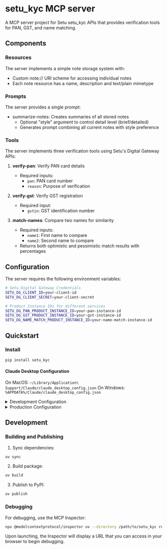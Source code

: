 # setu_kyc MCP server

A MCP server project for Setu setu_kyc APIs that provides verification tools for PAN, GST, and name matching.

## Components

### Resources

The server implements a simple note storage system with:
- Custom note:// URI scheme for accessing individual notes
- Each note resource has a name, description and text/plain mimetype

### Prompts

The server provides a single prompt:
- summarize-notes: Creates summaries of all stored notes
  - Optional "style" argument to control detail level (brief/detailed)
  - Generates prompt combining all current notes with style preference

### Tools

The server implements three verification tools using Setu's Digital Gateway APIs:

1. **verify-pan**: Verify PAN card details
   - Required inputs: 
     - `pan`: PAN card number
     - `reason`: Purpose of verification

2. **verify-gst**: Verify GST registration
   - Required input:
     - `gstin`: GST identification number

3. **match-names**: Compare two names for similarity
   - Required inputs:
     - `name1`: First name to compare
     - `name2`: Second name to compare
   - Returns both optimistic and pessimistic match results with percentages

## Configuration

The server requires the following environment variables:

```bash
# Setu Digital Gateway Credentials
SETU_DG_CLIENT_ID=your-client-id
SETU_DG_CLIENT_SECRET=your-client-secret

# Product Instance IDs for different services
SETU_DG_PAN_PRODUCT_INSTANCE_ID=your-pan-instance-id
SETU_DG_GST_PRODUCT_INSTANCE_ID=your-gst-instance-id
SETU_DG_NAME_MATCH_PRODUCT_INSTANCE_ID=your-name-match-instance-id
```

## Quickstart

### Install

```bash
pip install setu_kyc
```

#### Claude Desktop Configuration

On MacOS: `~/Library/Application\ Support/Claude/claude_desktop_config.json`
On Windows: `%APPDATA%/Claude/claude_desktop_config.json`

<details>
  <summary>Development Configuration</summary>
  
  ```json
  "mcpServers": {
    "setu_kyc": {
      "command": "uv",
      "args": [
        "--directory",
        "/path/to/setu_kyc",
        "run",
        "setu_kyc"
      ],
      "env": {
        "SETU_DG_CLIENT_ID": "your-client-id",
        "SETU_DG_CLIENT_SECRET": "your-client-secret",
        "SETU_DG_PAN_PRODUCT_INSTANCE_ID": "your-pan-instance-id",
        "SETU_DG_GST_PRODUCT_INSTANCE_ID": "your-gst-instance-id",
        "SETU_DG_NAME_MATCH_PRODUCT_INSTANCE_ID": "your-name-match-instance-id"
      }
    }
  }
  ```
</details>

<details>
  <summary>Production Configuration</summary>
  
  ```json
  "mcpServers": {
    "setu_kyc": {
      "command": "uvx",
      "args": [
        "setu_kyc"
      ],
      "env": {
        "SETU_DG_CLIENT_ID": "your-client-id",
        "SETU_DG_CLIENT_SECRET": "your-client-secret",
        "SETU_DG_PAN_PRODUCT_INSTANCE_ID": "your-pan-instance-id",
        "SETU_DG_GST_PRODUCT_INSTANCE_ID": "your-gst-instance-id",
        "SETU_DG_NAME_MATCH_PRODUCT_INSTANCE_ID": "your-name-match-instance-id"
      }
    }
  }
  ```
</details>

## Development

### Building and Publishing

1. Sync dependencies:
```bash
uv sync
```

2. Build package:
```bash
uv build
```

3. Publish to PyPI:
```bash
uv publish
```

### Debugging

For debugging, use the MCP Inspector:

```bash
npx @modelcontextprotocol/inspector uv --directory /path/to/setu_kyc run setu_kyc
```

Upon launching, the Inspector will display a URL that you can access in your browser to begin debugging.
